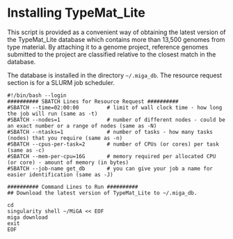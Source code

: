 # Installing TypeMat\_Lite

This script is provided as a convenient way of obtaining the latest version of the TypeMat\_Lite database which contains more than 13,500 genomes from type material. By attaching it to a genome project, reference genomes submitted to the project are classified relative to the closest match in the database.

The database is installed in the directory `~/.miga_db`. The resource request section is for a SLURM job scheduler.

```text
#!/bin/bash --login
########## SBATCH Lines for Resource Request ##########
#SBATCH --time=02:00:00         # limit of wall clock time - how long the job will run (same as -t)
#SBATCH --nodes=1               # number of different nodes - could be an exact number or a range of nodes (same as -N)
#SBATCH --ntasks=1              # number of tasks - how many tasks (nodes) that you require (same as -n)
#SBATCH --cpus-per-task=2       # number of CPUs (or cores) per task (same as -c)
#SBATCH --mem-per-cpu=16G       # memory required per allocated CPU (or core) - amount of memory (in bytes)
#SBATCH --job-name get_db       # you can give your job a name for easier identification (same as -J)

########## Command Lines to Run ##########
## Download the latest version of TypeMat_Lite to ~/.miga_db.

cd
singularity shell ~/MiGA << EOF
miga download
exit
EOF
```

